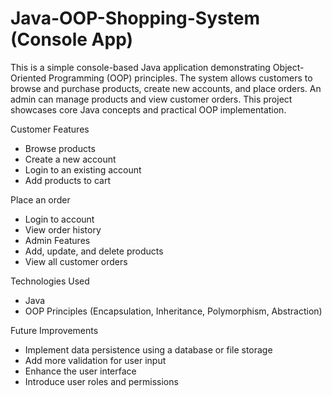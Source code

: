 # Java-OOP-Shopping-System (Console App)

This is a simple console-based Java application demonstrating Object-Oriented Programming (OOP) principles. The system allows customers to browse and purchase products, create new accounts, and place orders. An admin can manage products and view customer orders. This project showcases core Java concepts and practical OOP implementation.

Customer Features
- Browse products
- Create a new account
- Login to an existing account
- Add products to cart

Place an order
- Login to account
- View order history
- Admin Features
- Add, update, and delete products
- View all customer orders

Technologies Used
- Java
- OOP Principles (Encapsulation, Inheritance, Polymorphism, Abstraction)

Future Improvements
- Implement data persistence using a database or file storage
- Add more validation for user input
- Enhance the user interface
- Introduce user roles and permissions
